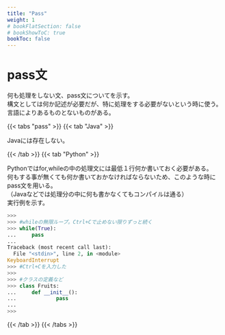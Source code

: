```yaml
---
title: "Pass"
weight: 1
# bookFlatSection: false
# bookShowToC: true
bookToc: false
---
```


# pass文

何も処理をしない文、pass文についてを示す。  
構文としては何か記述が必要だが、特に処理をする必要がないという時に使う。  
言語によりあるものとないものがある。

{{< tabs "pass" >}}
{{< tab "Java" >}}

Javaには存在しない。

{{< /tab >}}
{{< tab "Python" >}}

Pythonではfor,whileの中の処理文には最低１行何か書いておく必要がある。  
何もする事が無くても何か書いておかなければならないため、このような時にpass文を用いる。  
（Javaなどでは処理分の中に何も書かなくてもコンパイルは通る）  
実行例を示す。  

```python
>>> 
>>> #whileの無限ループ。Ctrl+Cで止めない限りずっと続く
>>> while(True):
...     pass
... 
Traceback (most recent call last):
  File "<stdin>", line 2, in <module>
KeyboardInterrupt
>>> #Ctrl+Cを入力した
>>> 
>>> #クラスの定義など
>>> class Fruits:
...     def __init__():
...             pass
... 
>>> 
```

{{< /tab >}}
{{< /tabs >}}







